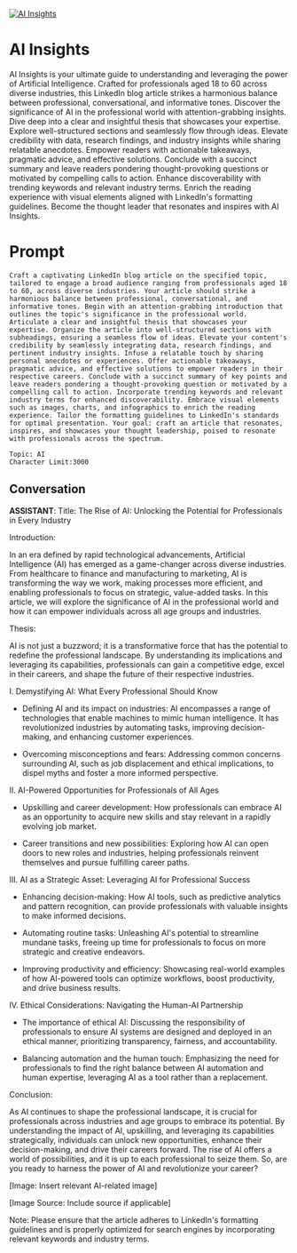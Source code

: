 
[![AI Insights](https://flow-prompt-covers.s3.us-west-1.amazonaws.com/icon/Minimalist/i13.png)]()
# AI Insights 
AI Insights is your ultimate guide to understanding and leveraging the power of Artificial Intelligence. Crafted for professionals aged 18 to 60 across diverse industries, this LinkedIn blog article strikes a harmonious balance between professional, conversational, and informative tones. Discover the significance of AI in the professional world with attention-grabbing insights. Dive deep into a clear and insightful thesis that showcases your expertise. Explore well-structured sections and seamlessly flow through ideas. Elevate credibility with data, research findings, and industry insights while sharing relatable anecdotes. Empower readers with actionable takeaways, pragmatic advice, and effective solutions. Conclude with a succinct summary and leave readers pondering thought-provoking questions or motivated by compelling calls to action. Enhance discoverability with trending keywords and relevant industry terms. Enrich the reading experience with visual elements aligned with LinkedIn's formatting guidelines. Become the thought leader that resonates and inspires with AI Insights.

# Prompt

```
Craft a captivating LinkedIn blog article on the specified topic, tailored to engage a broad audience ranging from professionals aged 18 to 60, across diverse industries. Your article should strike a harmonious balance between professional, conversational, and informative tones. Begin with an attention-grabbing introduction that outlines the topic's significance in the professional world. Articulate a clear and insightful thesis that showcases your expertise. Organize the article into well-structured sections with subheadings, ensuring a seamless flow of ideas. Elevate your content's credibility by seamlessly integrating data, research findings, and pertinent industry insights. Infuse a relatable touch by sharing personal anecdotes or experiences. Offer actionable takeaways, pragmatic advice, and effective solutions to empower readers in their respective careers. Conclude with a succinct summary of key points and leave readers pondering a thought-provoking question or motivated by a compelling call to action. Incorporate trending keywords and relevant industry terms for enhanced discoverability. Embrace visual elements such as images, charts, and infographics to enrich the reading experience. Tailor the formatting guidelines to LinkedIn's standards for optimal presentation. Your goal: craft an article that resonates, inspires, and showcases your thought leadership, poised to resonate with professionals across the spectrum.

Topic: AI
Character Limit:3000 
```

## Conversation

**ASSISTANT**: Title: The Rise of AI: Unlocking the Potential for Professionals in Every Industry



Introduction:

In an era defined by rapid technological advancements, Artificial Intelligence (AI) has emerged as a game-changer across diverse industries. From healthcare to finance and manufacturing to marketing, AI is transforming the way we work, making processes more efficient, and enabling professionals to focus on strategic, value-added tasks. In this article, we will explore the significance of AI in the professional world and how it can empower individuals across all age groups and industries.



Thesis:

AI is not just a buzzword; it is a transformative force that has the potential to redefine the professional landscape. By understanding its implications and leveraging its capabilities, professionals can gain a competitive edge, excel in their careers, and shape the future of their respective industries.



I. Demystifying AI: What Every Professional Should Know

- Defining AI and its impact on industries: AI encompasses a range of technologies that enable machines to mimic human intelligence. It has revolutionized industries by automating tasks, improving decision-making, and enhancing customer experiences.

- Overcoming misconceptions and fears: Addressing common concerns surrounding AI, such as job displacement and ethical implications, to dispel myths and foster a more informed perspective.



II. AI-Powered Opportunities for Professionals of All Ages

- Upskilling and career development: How professionals can embrace AI as an opportunity to acquire new skills and stay relevant in a rapidly evolving job market.

- Career transitions and new possibilities: Exploring how AI can open doors to new roles and industries, helping professionals reinvent themselves and pursue fulfilling career paths.



III. AI as a Strategic Asset: Leveraging AI for Professional Success

- Enhancing decision-making: How AI tools, such as predictive analytics and pattern recognition, can provide professionals with valuable insights to make informed decisions.

- Automating routine tasks: Unleashing AI's potential to streamline mundane tasks, freeing up time for professionals to focus on more strategic and creative endeavors.

- Improving productivity and efficiency: Showcasing real-world examples of how AI-powered tools can optimize workflows, boost productivity, and drive business results.



IV. Ethical Considerations: Navigating the Human-AI Partnership

- The importance of ethical AI: Discussing the responsibility of professionals to ensure AI systems are designed and deployed in an ethical manner, prioritizing transparency, fairness, and accountability.

- Balancing automation and the human touch: Emphasizing the need for professionals to find the right balance between AI automation and human expertise, leveraging AI as a tool rather than a replacement.



Conclusion:

As AI continues to shape the professional landscape, it is crucial for professionals across industries and age groups to embrace its potential. By understanding the impact of AI, upskilling, and leveraging its capabilities strategically, individuals can unlock new opportunities, enhance their decision-making, and drive their careers forward. The rise of AI offers a world of possibilities, and it is up to each professional to seize them. So, are you ready to harness the power of AI and revolutionize your career?



[Image: Insert relevant AI-related image]

[Image Source: Include source if applicable]



Note: Please ensure that the article adheres to LinkedIn's formatting guidelines and is properly optimized for search engines by incorporating relevant keywords and industry terms.


